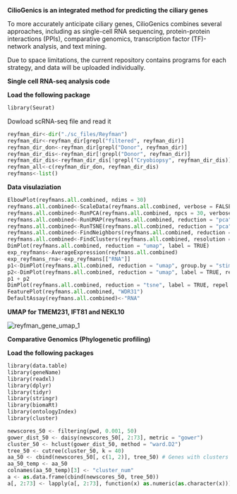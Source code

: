 **CilioGenics is an integrated method for predicting the ciliary genes**

To more accurately anticipate ciliary genes, CilioGenics combines several approaches, including as single-cell RNA sequencing, protein-protein interactions (PPIs), comparative genomics, transcription factor (TF)-network analysis, and text mining. 

Due to space limitations, the current repository contains programs for each strategy, and data will be uploaded individually.

**Single cell RNA-seq analysis code**

**Load the following package**


``` Python
library(Seurat)
```

Dowload scRNA-seq file and read it 

``` Python
reyfman_dir<-dir("./sc_files/Reyfman")
reyfman_dir<-reyfman_dir[grepl("filtered", reyfman_dir)]
reyfman_dir_don<-reyfman_dir[grepl("Donor", reyfman_dir)]
reyfman_dir_dis<-reyfman_dir[!grepl("Donor", reyfman_dir)]
reyfman_dir_dis<-reyfman_dir_dis[!grepl("Cryobiopsy", reyfman_dir_dis)]
reyfman_all<-c(reyfman_dir_don, reyfman_dir_dis)
reyfmans<-list()
```

**Data visulaziation**
``` Python
ElbowPlot(reyfmans.all.combined, ndims = 30)
reyfmans.all.combined<-ScaleData(reyfmans.all.combined, verbose = FALSE)
reyfmans.all.combined<-RunPCA(reyfmans.all.combined, npcs = 30, verbose = FALSE)
reyfmans.all.combined<-RunUMAP(reyfmans.all.combined, reduction = "pca", dims = 1:18)
reyfmans.all.combined<-RunTSNE(reyfmans.all.combined, reduction = "pca", dims = 1:18)
reyfmans.all.combined<-FindNeighbors(reyfmans.all.combined, reduction = "pca", dims = 1:18)
reyfmans.all.combined<-FindClusters(reyfmans.all.combined, resolution = 0.1)
DimPlot(reyfmans.all.combined, reduction = "umap", label = TRUE)
exp_reyfmans<-AverageExpression(reyfmans.all.combined)
exp_reyfmans_rna<-exp_reyfmans[["RNA"]]
p1<-DimPlot(reyfmans.all.combined, reduction = "umap", group.by = "stim")
p2<-DimPlot(reyfmans.all.combined, reduction = "umap", label = TRUE, repel = TRUE)
p1 + p2
DimPlot(reyfmans.all.combined, reduction = "tsne", label = TRUE, repel = TRUE)
FeaturePlot(reyfmans.all.combined, "WDR31")
DefaultAssay(reyfmans.all.combined)<-"RNA"
```
****UMAP for TMEM231, IFT81 and NEKL10****

![reyfman_gene_umap_1](https://user-images.githubusercontent.com/12661265/225610997-e5314613-d506-44d4-be1a-d8a4ef956902.png)


****Comparative Genomics (Phylogenetic profiling)****

****Load the following packages****

``` Python
library(data.table)
library(geneName)
library(readxl)
library(dplyr)
library(tidyr)
library(stringr)
library(biomaRt)
library(ontologyIndex)
library(cluster)

newscores_50 <- filtering(pwd, 0.001, 50)
gower_dist_50 <- daisy(newscores_50[, 2:73], metric = "gower")
cluster_50 <- hclust(gower_dist_50, method = "ward.D2")
tree_50 <- cutree(cluster_50, k = 40)
aa_50 <- cbind(newscores_50[, c(1, 2)], tree_50) # Genes with clusters
aa_50_temp <- aa_50
colnames(aa_50_temp)[3] <- "cluster_num"
a <- as.data.frame(cbind(newscores_50, tree_50))
a[, 2:73] <- lapply(a[, 2:73], function(x) as.numeric(as.character(x)))
```



